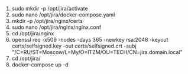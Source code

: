 1. sudo mkdir -p /opt/jira/activate
2. sudo nano /opt/jira/docker-compose.yaml
3. mkdir -p /opt/jira/nginx/certs
4. sudo nano /opt/jira/nginx/nginx.conf
5. cd /opt/jira/nginx
6. openssl req -x509 -nodes -days 365 -newkey rsa:2048  -keyout certs/selfsigned.key  -out certs/selfsigned.crt  -subj "/C=RU/ST=Moscow/L=My/O=ITZM/OU=TECH/CN=jira.domain.local"
7. cd /opt/jira/
8. docker-compose up -d

